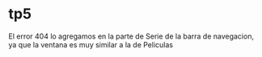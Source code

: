 # tp5
El error 404 lo agregamos en la parte de Serie de la barra de navegacion, ya que la ventana es muy similar a la de Peliculas
